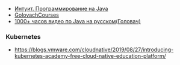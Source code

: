 - <a href="http://www.intuit.ru/studies/courses/16/16/info">Интуит. Программирование на Java</a>
- <a href="https://www.youtube.com/user/KharkovITCourses/">GolovachCourses</a>
- <a href="https://habrahabr.ru/company/golovachcourses/blog/215275/">1000+ часов видео по Java на русском(Головач)</a>

### Kubernetes
- https://blogs.vmware.com/cloudnative/2019/08/27/introducing-kubernetes-academy-free-cloud-native-education-platform/